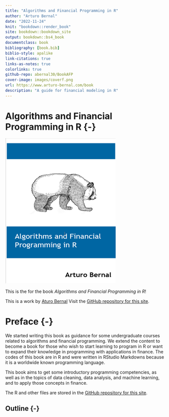 ```yaml
--- 
title: "Algorithms and Financial Programming in R"
author: "Arturo Bernal"
date: "2022-11-24"
knit: "bookdown::render_book"
site: bookdown::bookdown_site
output: bookdown::bs4_book
documentclass: book
bibliography: [book.bib]
biblio-style: apalike
link-citations: true
links-as-notes: true
colorlinks: true
github-repo: abernal30/BookAFP 
cover-image: images/coverf.png
url: https://www.arturo-bernal.com/book
description: "A guide for financial modeling in R"
---
```





# Algorithms and Financial Programming in R {-}

<a href=""><img src="images/coverf.png" width="350" height="460" alt="Buy from Amazon" class="cover" /></a>

This is the for the book *Algorithms and Financial Programming in R*! 

This is a work by [Aturo Bernal](https://www.arturo-bernal.com/index.html) 
Visit the [GitHub repository for this site](https://github.com/abernal30/BookAFP). 

<script>
  (function(i,s,o,g,r,a,m){i['GoogleAnalyticsObject']=r;i[r]=i[r]||function(){
  (i[r].q=i[r].q||[]).push(arguments)},i[r].l=1*new Date();a=s.createElement(o),
  m=s.getElementsByTagName(o)[0];a.async=1;a.src=g;m.parentNode.insertBefore(a,m)
  })(window,document,'script','https://www.google-analytics.com/analytics.js','ga');

  ga('create', 'UA-68765210-2', 'auto');
  ga('send', 'pageview');

</script>


# Preface {-}

We started writing this book as guidance for some undergraduate courses related to algorithms and financial programming. We extend the content to become a book for those who wish to start learning to program in R or want to expand their knowledge in programming with applications in finance. The codes of this book are in R and were written in RStudio Markdowns because it is a worldwide known programming language.

This book aims to get some introductory programming competencies, as well as in the topics of data cleaning, data analysis, and machine learning, and to apply those concepts in finance.

The R and other files are stored in the [GitHub repository for this site](https://github.com/abernal30/BookAFP). 

## Outline {-}

